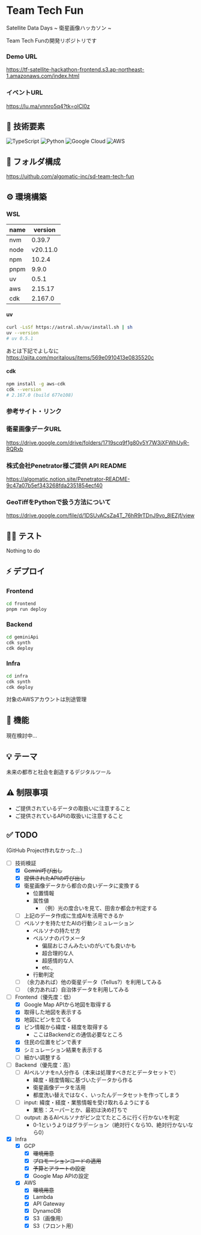 # Team Tech Fun
Satellite Data Days ~ 衛星画像ハッカソン ~

Team Tech Funの開発リポジトリです

### Demo URL
https://tf-satellite-hackathon-frontend.s3.ap-northeast-1.amazonaws.com/index.html

### イベントURL
https://lu.ma/vnnro5q4?tk=olCl0z

## 🤖 技術要素
![TypeScript](https://img.shields.io/badge/TypeScript-007ACC?style=for-the-badge&logo=typescript&logoColor=white&style=flat)
![Python](https://img.shields.io/badge/Python-3776AB?style=for-the-badge&logo=python&logoColor=white&style=flat)
![Google Cloud](https://img.shields.io/badge/Google%20Cloud-%234285F4.svg?style=for-the-badge&logo=google-cloud&logoColor=white&style=flat)
![AWS](https://img.shields.io/badge/AWS-%23FF9900.svg?style=for-the-badge&logo=amazon-web-services&logoColor=white&style=flat)

## 📁 フォルダ構成
https://uithub.com/algomatic-inc/sd-team-tech-fun

## ⚙️ 環境構築
### WSL
| name | version |
| --- | --- |
| nvm | 0.39.7 |
| node | v20.11.0 |
| npm | 10.2.4 |
| pnpm | 9.9.0 |
| uv | 0.5.1 |
| aws | 2.15.17 |
| cdk | 2.167.0 |

#### uv
```bash
curl -LsSf https://astral.sh/uv/install.sh | sh
uv --version
# uv 0.5.1
```

あとは下記でよしなに
https://qiita.com/moritalous/items/569e0910413e0835520c

#### cdk
```bash
npm install -g aws-cdk
cdk --version
# 2.167.0 (build 677e108)
```

### 参考サイト・リンク
### 衛星画像データURL
https://drive.google.com/drive/folders/1719scq9f1g80v5Y7W3jXFWhUyR-RQRxb

### 株式会社Penetrator様ご提供 API README
https://algomatic.notion.site/Penetrator-README-9c47a07b5ef343268fda2351854ecf40

### GeoTiffをPythonで扱う方法について
https://drive.google.com/file/d/1DSUvACsZa4T_76hR9rTDnJ9vo_8lEZjf/view

## 👩‍🏫 テスト
Nothing to do

## ⚡️ デプロイ
### Frontend
```bash
cd frontend
pnpm run deploy
```

### Backend
```bash
cd geminiApi
cdk synth
cdk deploy
```

### Infra
```bash
cd infra
cdk synth
cdk deploy
```

対象のAWSアカウントは別途管理

## 🎯 機能
現在検討中...

## 💡 テーマ
​未来の都市と社会を創造するデジタルツール

## ⚠️ 制限事項
- ご提供されているデータの取扱いに注意すること
- ご提供されているAPIの取扱いに注意すること

## ✅ TODO
(GitHub Project作れなかった...)
- [ ] 技術検証
  - [x] ~~Gemini呼び出し~~
  - [x] ~~提供されたAPIの呼び出し~~
  - [x] 衛星画像データから都合の良いデータに変換する
    - 位置情報
    - 属性値
      - （例）光の度合いを見て、田舎か都会か判定する
  - [ ] 上記のデータ作成に生成AIを活用できるか
  - [ ] ペルソナを持たせたAIの行動シミュレーション
    - ペルソナの持たせ方
    - ペルソナのパラメータ
      - 偏屈おじさんみたいのがいても良いかも
      - 超合理的な人
      - 超感情的な人
      - etc.,
    - 行動判定
  - [ ] （余力あれば）他の衛星データ（Tellus?）を利用してみる
  - [ ] （余力あれば）自治体データを利用してみる
- [ ] Frontend（優先度：低）
  - [x] Google Map APIから地図を取得する
  - [x] 取得した地図を表示する
  - [x] 地図にピンを立てる
  - [x] ピン情報から緯度・経度を取得する
    - ここはBackendとの通信必要なところ
  - [x] 住民の位置をピンで表す
  - [x] シミュレーション結果を表示する
  - [ ] 細かい調整する
- [ ] Backend（優先度：高）
  - [ ] AIペルソナをn人分作る（本来は処理すべきだとデータセットで）
    - 緯度・経度情報に基づいたデータから作る
    - 衛星画像データを活用
    - 都度洗い替えではなく、いったんデータセットを作ってしまう
  - [ ] input: 緯度・経度・業態情報を受け取れるようにする
    - 業態：スーパーとか、最初は決め打ちで
  - [ ] output: あるAIペルソナがピン立てたところに行く行かないを判定
    - 0-1というよりはグラデーション（絶対行くなら10、絶対行かないなら0）
- [x] Infra
  - [x] GCP
    - [x] ~~環境用意~~
    - [x] ~~プロモーションコードの適用~~
    - [x] ~~予算とアラートの設定~~
    - [x] Google Map APIの設定
  - [x] AWS
    - [x] ~~環境用意~~
    - [x] Lambda
    - [x] API Gateway
    - [x] DynamoDB
    - [x] S3（画像用）
    - [x] S3（フロント用）
